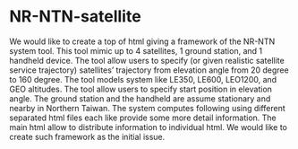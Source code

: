 # NR-NTN-satellite
We would like to create a top of html giving a framework of the NR-NTN system tool.
This tool mimic up to 4 satellites, 1 ground station, and 1 handheld device.
The tool allow users to specify (or given realistic satellite service trajectory) satellites’ trajectory from elevation angle from 20 degree to 160 degree.
The tool models system like LE350, LE600, LEO1200, and GEO altitudes.
The tool allow users to specify start position in elevation angle.
The ground station and the handheld are assume stationary and nearby in Northern Taiwan.
The system computes following using different separated html files each like provide some more detail information.
The main html allow to distribute information to individual html.
We would like to create such framework as the initial issue.
